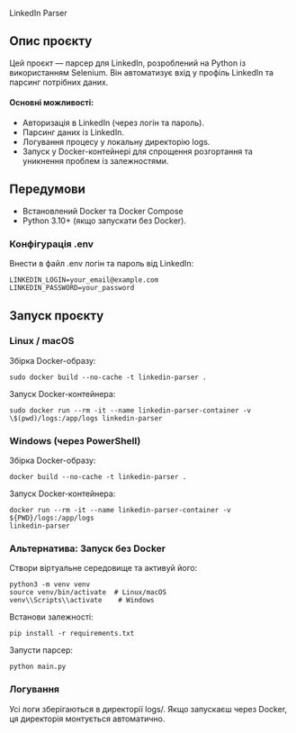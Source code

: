 LinkedIn Parser

## Опис проєкту

Цей проєкт — парсер для LinkedIn, розроблений на Python із використанням Selenium. Він автоматизує вхід у профіль LinkedIn та парсинг потрібних даних.

#### Основні можливості:
- Авторизація в LinkedIn (через логін та пароль).
- Парсинг даних із LinkedIn.
- Логування процесу у локальну директорію logs.
- Запуск у Docker-контейнері для спрощення розгортання та уникнення проблем із залежностями.

## Передумови
- Встановлений Docker та Docker Compose
- Python 3.10+ (якщо запускати без Docker).


### Конфігурація .env
Внести в файл .env логін та пароль від LinkedIn:
```
LINKEDIN_LOGIN=your_email@example.com
LINKEDIN_PASSWORD=your_password
```

## Запуск проєкту

### Linux / macOS
Збірка Docker-образу:
```
sudo docker build --no-cache -t linkedin-parser .
```

Запуск Docker-контейнера:
```
sudo docker run --rm -it --name linkedin-parser-container -v \$(pwd)/logs:/app/logs linkedin-parser
```

### Windows (через PowerShell)
Збірка Docker-образу:
```
docker build --no-cache -t linkedin-parser .
```

Запуск Docker-контейнера:
```
docker run --rm -it --name linkedin-parser-container -v ${PWD}/logs:/app/logs 
linkedin-parser
```

### Альтернатива: Запуск без Docker

Створи віртуальне середовище та активуй його:
```
python3 -m venv venv
source venv/bin/activate  # Linux/macOS
venv\\Scripts\\activate    # Windows
```

Встанови залежності:
```
pip install -r requirements.txt
```

Запусти парсер:
```
python main.py
```

### Логування
Усі логи зберігаються в директорії logs/.
Якщо запускаєш через Docker, ця директорія монтується автоматично.